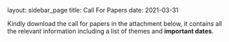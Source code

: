 layout: sidebar_page
title: Call For Papers
date: 2021-03-31

Kindly download the call for papers in the attachment below, it contains all the relevant information including a list of themes and **important dates**.